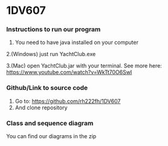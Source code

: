 # 1DV607

### Instructions to run our program ###
1. You need to have java installed on your computer

2.(Windows) just run YachtClub.exe

3.(Mac) open YachtClub.jar with your terminal. 
See more here: https://www.youtube.com/watch?v=WkTt70O6SwI
### Github/Link to source code ###
1. Go to: https://github.com/rh222fh/1DV607
2. And clone repository
### Class and sequence diagram ###
You can find our diagrams in the zip
